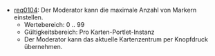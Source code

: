 * [req0104](https://github.com/PolitAktiv/politaktiv-requirements/tree/master/de/requirements/req0104.md): Der Moderator kann die maximale Anzahl von Markern einstellen.
  * Wertebereich: 0 .. 99
  * Gültigkeitsbereich: Pro Karten-Portlet-Instanz
  * Der Moderator kann das aktuelle Kartenzentrum per Knopfdruck übernehmen.
